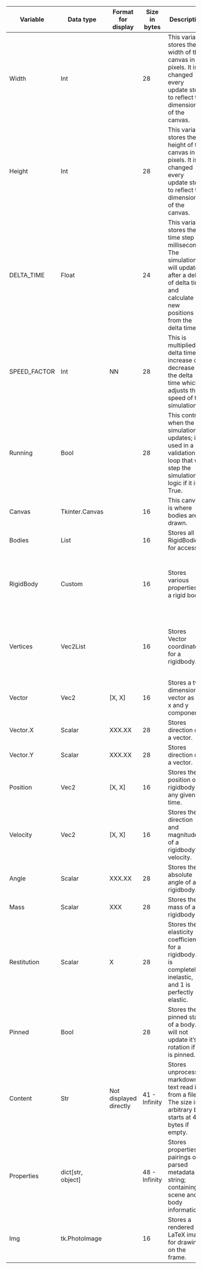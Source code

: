 | Variable        | Data type                | Format for display | Size in bytes | Description                                                                                          | Example                                                                                                           | Validation                                   |
|------------------|--------------------------|---------------------|----------------|------------------------------------------------------------------------------------------------------|-------------------------------------------------------------------------------------------------------------------|----------------------------------------------|
| Width            | Int                      |                     | 28             | This variable stores the width of the canvas in pixels. It is changed every update step to reflect the dimensions of the canvas. | 1920                                                                                                             |                                              |
| Height           | Int                      |                     | 28             | This variable stores the height of the canvas in pixels. It is changed every update step to reflect the dimensions of the canvas. | 600                                                                                                              |                                              |
| DELTA_TIME       | Float                    |                     | 24             | This variable stores the time step in milliseconds. The simulation will update after a delay of delta time, and calculate new positions from the delta time. | 0.016                                                                                                            |                                              |
| SPEED_FACTOR     | Int                      | NN                  | 28             | This is multiplied by delta time to increase or decrease the delta time which adjusts the speed of the simulation. | 3                                                                                                                |                                              |
| Running          | Bool                     |                     | 28             | This controls when the simulation updates; it is used in a validation loop that will step the simulation logic if it is True. | True                                                                                                             |                                              |
| Canvas           | Tkinter.Canvas           |                     | 16             | This canvas is where bodies are drawn.                                                              | N/A                                                                                                              |                                              |
| Bodies           | List                     |                     | 16             | Stores all RigidBodies for access.                                                                   | [Body1, Body2]                                                                                                  |                                              |
| RigidBody        | Custom                   |                     | 16             | Stores various properties of a rigid body.                                                          | {'position': <vec2.Vec2 object at 0x7f84d1dc27b0>, 'velocity': <vec2.Vec2 object at 0x7f84d14976f0>, 'angle': 0, 'mass': 5, 'restitution': 0.5} |                                              |
| Vertices         | Vec2List                |                     | 16             | Stores Vector coordinates for a rigidbody.                                                          | [<vec2.Vec2 object at 0x7f923ee9aba0>, <vec2.Vec2 object at 0x7f923ecfd090>, <vec2.Vec2 object at 0x7f923ecfd1d0>, <vec2.Vec2 object at 0x7f923ee436f0>] |                                              |
| Vector           | Vec2                    | [X, X]              | 16             | Stores a two dimensional vector as its x and y components.                                          | [30, -200]                                                                                                      | X and Y must be Scalar (int or float)      |
| Vector.X        | Scalar                   | XXX.XX              | 28             | Stores direction of a vector.                                                                        | -0.321                                                                                                          | Must be Scalar (int or float)               |
| Vector.Y        | Scalar                   | XXX.XX              | 28             | Stores direction of a vector.                                                                        | -0.321                                                                                                          | Must be Scalar (int or float)               |
| Position         | Vec2                    | [X, X]              | 16             | Stores the position of a rigidbody at any given time.                                              | [300, 200]                                                                                                      |                                              |
| Velocity         | Vec2                    | [X, X]              | 16             | Stores the direction and magnitude of a rigidbody’s velocity.                                        | [100, 200]                                                                                                      |                                              |
| Angle            | Scalar                   | XXX.XX              | 28             | Stores the absolute angle of a rigidbody.                                                            | -365                                                                                                            | Must be Scalar (int or float)               |
| Mass             | Scalar                   | XXX                  | 28             | Stores the mass of a rigidbody                                                                        | 5                                                                                                                | Must be Scalar (int or float)               |
| Restitution      | Scalar                   | X                    | 28             | Stores the elasticity coefficient for a rigidbody. 0 is completely inelastic, and 1 is perfectly elastic. | 0.5                                                                                                              | Must be Scalar, and must be >= 0 and <= 1. |
| Pinned           | Bool                     |                     | 28             | Stores the pinned state of a body. It will not update it’s or rotation if it is pinned.             | True                                                                                                             |                                              |
| Content          | Str                      | Not displayed directly| 41 - Infinity  | Stores unprocessed markdown text read in from a file. The size is arbitrary but starts at 41 bytes if empty. | “foobarbaz\n\n#foobar”                                                                                          |                                              |
| Properties       | dict[str, object]       |                     | 48 - Infinity  | Stores properties pairings on a parsed metadata string; containing scene and body information.      | {'sides': 4, 'position': 'center', 'angle': 0, 'mass': 5, 'restitution': 0.5}                                   |                                              |
| Img              | tk.PhotoImage           |                     | 16             | Stores a rendered LaTeX image for drawing on the frame.                                             |                                                                                                               |                                              |


